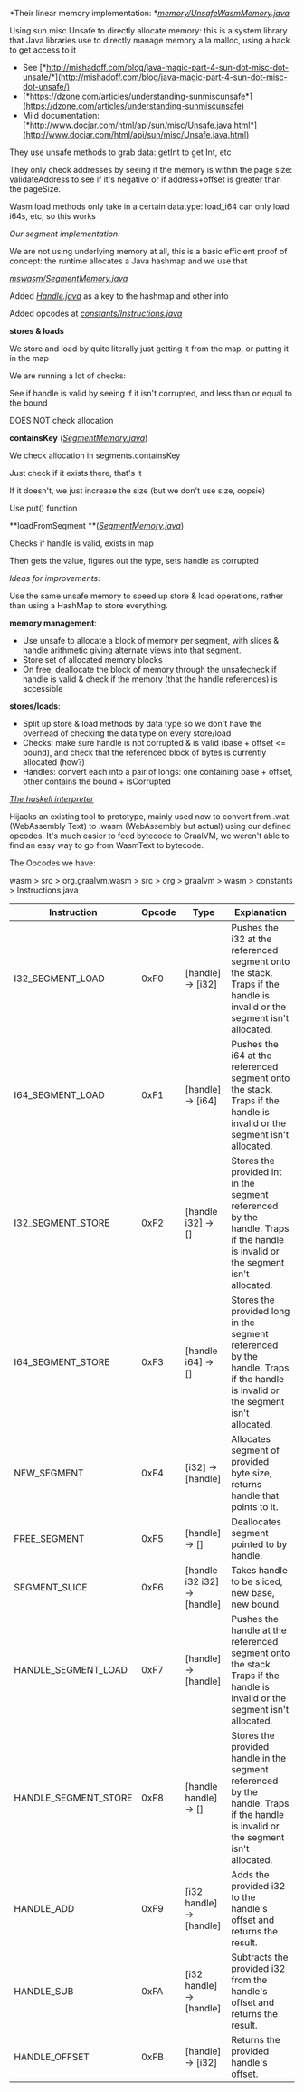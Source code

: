 *Their linear memory implementation:
*[*memory/UnsafeWasmMemory.java*](https://github.com/aemichael/mswasm-graal/blob/mswasm/dev/wasm/src/org.graalvm.wasm/src/org/graalvm/wasm/memory/UnsafeWasmMemory.java)

Using sun.misc.Unsafe to directly allocate memory: this is a system
library that Java libraries use to directly manage memory a la malloc,
using a hack to get access to it

-   See
    [*http://mishadoff.com/blog/java-magic-part-4-sun-dot-misc-dot-unsafe/*](http://mishadoff.com/blog/java-magic-part-4-sun-dot-misc-dot-unsafe/)
-   [*https://dzone.com/articles/understanding-sunmiscunsafe*](https://dzone.com/articles/understanding-sunmiscunsafe)
-   Mild documentation:
    [*http://www.docjar.com/html/api/sun/misc/Unsafe.java.html*](http://www.docjar.com/html/api/sun/misc/Unsafe.java.html)

They use unsafe methods to grab data: getInt to get Int, etc

They only check addresses by seeing if the memory is within the page
size: validateAddress to see if it's negative or if address+offset is
greater than the pageSize.

Wasm load methods only take in a certain datatype: load_i64 can only
load i64s, etc, so this works

*Our segment implementation:*

We are not using underlying memory at all, this is a basic efficient
proof of concept: the runtime allocates a Java hashmap and we use that

[*mswasm/SegmentMemory.java*](https://github.com/aemichael/mswasm-graal/blob/mswasm/dev/wasm/src/org.graalvm.wasm/src/org/graalvm/wasm/mswasm/SegmentMemory.java)

Added
[*Handle.java*](https://github.com/aemichael/mswasm-graal/blob/mswasm/dev/wasm/src/org.graalvm.wasm/src/org/graalvm/wasm/mswasm/Handle.java)
as a key to the hashmap and other info

Added opcodes at
[*constants/Instructions.java*](https://github.com/aemichael/mswasm-graal/blob/mswasm/dev/wasm/src/org.graalvm.wasm/src/org/graalvm/wasm/constants/Instructions.java)

**stores & loads**

We store and load by quite literally just getting it from the map, or
putting it in the map

We are running a lot of checks:

See if handle is valid by seeing if it isn't corrupted, and less than or
equal to the bound

DOES NOT check allocation

**containsKey**
([*SegmentMemory.java*](https://github.com/aemichael/mswasm-graal/blob/mswasm/dev/wasm/src/org.graalvm.wasm/src/org/graalvm/wasm/mswasm/SegmentMemory.java))

We check allocation in segments.containsKey

Just check if it exists there, that's it

If it doesn't, we just increase the size (but we don't use size, oopsie)

Use put() function

**loadFromSegment
**([*SegmentMemory.java*](https://github.com/aemichael/mswasm-graal/blob/mswasm/dev/wasm/src/org.graalvm.wasm/src/org/graalvm/wasm/mswasm/SegmentMemory.java))

Checks if handle is valid, exists in map

Then gets the value, figures out the type, sets handle as corrupted

*Ideas for improvements:*

Use the same unsafe memory to speed up store & load operations, rather
than using a HashMap to store everything.

**memory management**:

-   Use unsafe to allocate a block of memory per segment, with slices &
    handle arithmetic giving alternate views into that segment.
-   Store set of allocated memory blocks
-   On free, deallocate the block of memory through the unsafecheck if
    handle is valid & check if the memory (that the handle references)
    is accessible

**stores/loads**:

-   Split up store & load methods by data type so we don't have the
    overhead of checking the data type on every store/load
-   Checks: make sure handle is not corrupted & is valid (base + offset
    \<= bound), and check that the referenced block of bytes is
    currently allocated (how?)
-   Handles: convert each into a pair of longs: one containing base +
    offset, other contains the bound + isCorrupted

[*The haskell
interpreter*](https://github.com/aemichael/mswasm-graal/blob/mswasm/dev/wasm/src/org.graalvm.wasm/src/org/graalvm/wasm/mswasm/SegmentMemory.java)

Hijacks an existing tool to prototype, mainly used now to convert from
.wat (WebAssembly Text) to .wasm (WebAssembly but actual) using our
defined opcodes. It's much easier to feed bytecode to GraalVM, we
weren't able to find an easy way to go from WasmText to bytecode.

The Opcodes we have:

wasm \> src \> org.graalvm.wasm \> src \> org \> graalvm \> wasm \>
constants \> Instructions.java

Instruction       |Opcode  |Type                         |Explanation
----------------------|------------|---------------------------------|-------------------------------------------------------------------------------------------------------------------------------
I32_SEGMENT_LOAD      |0xF0        |\[handle\] → \[i32\]             |Pushes the i32 at the referenced segment onto the stack. Traps if the handle is invalid or the segment isn't allocated.
I64_SEGMENT_LOAD      |0xF1        |\[handle\] → \[i64\]             |Pushes the i64 at the referenced segment onto the stack. Traps if the handle is invalid or the segment isn't allocated.
I32_SEGMENT_STORE     |0xF2        |\[handle i32\] → \[\]            |Stores the provided int in the segment referenced by the handle. Traps if the handle is invalid or the segment isn't allocated.
I64_SEGMENT_STORE     |0xF3        |\[handle i64\] → \[\]            |Stores the provided long in the segment referenced by the handle. Traps if the handle is invalid or the segment isn't allocated.
NEW_SEGMENT           |0xF4        |\[i32\] → \[handle\]             |Allocates segment of provided byte size, returns handle that points to it.
FREE_SEGMENT          |0xF5        |\[handle\] → \[\]                |Deallocates segment pointed to by handle.
SEGMENT_SLICE         |0xF6        |\[handle i32 i32\] → \[handle\]  |Takes handle to be sliced, new base, new bound.
HANDLE_SEGMENT_LOAD   |0xF7        |\[handle\] → \[handle\]          |Pushes the handle at the referenced segment onto the stack. Traps if the handle is invalid or the segment isn't allocated.
HANDLE_SEGMENT_STORE  |0xF8        |\[handle handle\] → \[\]         |Stores the provided handle in the segment referenced by the handle. Traps if the handle is invalid or the segment isn't allocated.
HANDLE_ADD            |0xF9        |\[i32 handle\] → \[handle\]      |Adds the provided i32 to the handle's offset and returns the result.
HANDLE_SUB            |0xFA        |\[i32 handle\] → \[handle\]      |Subtracts the provided i32 from the handle's offset and returns the result.
HANDLE_OFFSET         |0xFB        |\[handle\] → \[i32\]             |Returns the provided handle's offset.
